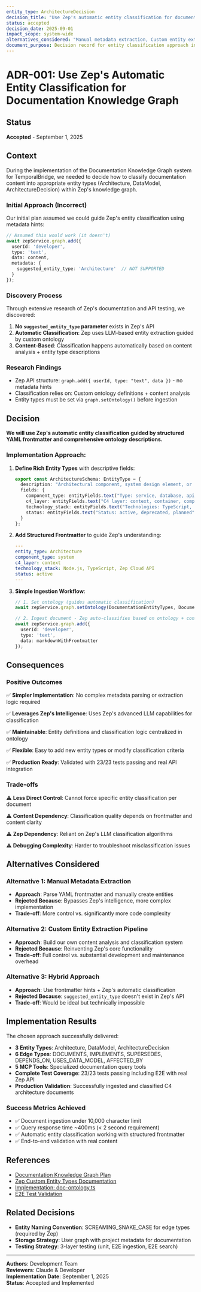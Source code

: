 ```yaml
---
entity_type: ArchitectureDecision
decision_title: "Use Zep's automatic entity classification for documentation knowledge graph"
status: accepted
decision_date: 2025-09-01
impact_scope: system-wide
alternatives_considered: "Manual metadata extraction, Custom entity extraction pipeline, Hybrid approach"
document_purpose: Decision record for entity classification approach in knowledge graph system
---
```


# ADR-001: Use Zep's Automatic Entity Classification for Documentation Knowledge Graph

## Status
**Accepted** - September 1, 2025

## Context

During the implementation of the Documentation Knowledge Graph system for TemporalBridge, we needed to decide how to classify documentation content into appropriate entity types (Architecture, DataModel, ArchitectureDecision) within Zep's knowledge graph.

### Initial Approach (Incorrect)
Our initial plan assumed we could guide Zep's entity classification using metadata hints:

```typescript
// Assumed this would work (it doesn't)
await zepService.graph.add({
  userId: 'developer',
  type: 'text',
  data: content,
  metadata: {
    suggested_entity_type: 'Architecture'  // NOT SUPPORTED
  }
});
```

### Discovery Process
Through extensive research of Zep's documentation and API testing, we discovered:

1. **No `suggested_entity_type` parameter** exists in Zep's API
2. **Automatic Classification**: Zep uses LLM-based entity extraction guided by custom ontology
3. **Content-Based**: Classification happens automatically based on content analysis + entity type descriptions

### Research Findings
- Zep API structure: `graph.add({ userId, type: "text", data })` - no metadata hints
- Classification relies on: Custom ontology definitions + content analysis
- Entity types must be set via `graph.setOntology()` before ingestion

## Decision

**We will use Zep's automatic entity classification guided by structured YAML frontmatter and comprehensive ontology descriptions.**

### Implementation Approach:

1. **Define Rich Entity Types** with descriptive fields:
   ```typescript
   export const ArchitectureSchema: EntityType = {
     description: "Architectural component, system design element, or infrastructure piece",
     fields: {
       component_type: entityFields.text("Type: service, database, api, library"),
       c4_layer: entityFields.text("C4 layer: context, container, component, code"),
       technology_stack: entityFields.text("Technologies: TypeScript, Node.js, React"),
       status: entityFields.text("Status: active, deprecated, planned")
     }
   };
   ```

2. **Add Structured Frontmatter** to guide Zep's understanding:
   ```yaml
   ---
   entity_type: Architecture
   component_type: system
   c4_layer: context
   technology_stack: Node.js, TypeScript, Zep Cloud API
   status: active
   ---
   ```

3. **Simple Ingestion Workflow**:
   ```typescript
   // 1. Set ontology (guides automatic classification)
   await zepService.graph.setOntology(DocumentationEntityTypes, DocumentationEdgeTypes);
   
   // 2. Ingest document - Zep auto-classifies based on ontology + content
   await zepService.graph.add({
     userId: 'developer',
     type: 'text',
     data: markdownWithFrontmatter
   });
   ```

## Consequences

### Positive Outcomes

✅ **Simpler Implementation**: No complex metadata parsing or extraction logic required

✅ **Leverages Zep's Intelligence**: Uses Zep's advanced LLM capabilities for classification

✅ **Maintainable**: Entity definitions and classification logic centralized in ontology

✅ **Flexible**: Easy to add new entity types or modify classification criteria

✅ **Production Ready**: Validated with 23/23 tests passing and real API integration

### Trade-offs

⚠️ **Less Direct Control**: Cannot force specific entity classification per document

⚠️ **Content Dependency**: Classification quality depends on frontmatter and content clarity  

⚠️ **Zep Dependency**: Reliant on Zep's LLM classification algorithms

⚠️ **Debugging Complexity**: Harder to troubleshoot misclassification issues

## Alternatives Considered

### Alternative 1: Manual Metadata Extraction
- **Approach**: Parse YAML frontmatter and manually create entities
- **Rejected Because**: Bypasses Zep's intelligence, more complex implementation
- **Trade-off**: More control vs. significantly more code complexity

### Alternative 2: Custom Entity Extraction Pipeline  
- **Approach**: Build our own content analysis and classification system
- **Rejected Because**: Reinventing Zep's core functionality
- **Trade-off**: Full control vs. substantial development and maintenance overhead

### Alternative 3: Hybrid Approach
- **Approach**: Use frontmatter hints + Zep's automatic classification
- **Rejected Because**: `suggested_entity_type` doesn't exist in Zep's API
- **Trade-off**: Would be ideal but technically impossible

## Implementation Results

The chosen approach successfully delivered:

- **3 Entity Types**: Architecture, DataModel, ArchitectureDecision
- **6 Edge Types**: DOCUMENTS, IMPLEMENTS, SUPERSEDES, DEPENDS_ON, USES_DATA_MODEL, AFFECTED_BY
- **5 MCP Tools**: Specialized documentation query tools
- **Complete Test Coverage**: 23/23 tests passing including E2E with real Zep API
- **Production Validation**: Successfully ingested and classified C4 architecture documents

### Success Metrics Achieved
- ✅ Document ingestion under 10,000 character limit
- ✅ Query response time ~400ms (< 2 second requirement)  
- ✅ Automatic entity classification working with structured frontmatter
- ✅ End-to-end validation with real content

## References

- [Documentation Knowledge Graph Plan](../plans/doc-knowledge-graph-plan.md)
- [Zep Custom Entity Types Documentation](https://help.getzep.com/entity-types)
- [Implementation: doc-ontology.ts](../../apps/temporal-bridge-cli/src/lib/doc-ontology.ts)
- [E2E Test Validation](../../apps/temporal-bridge-cli/src/test/doc-ingestion-search.e2e.test.ts)

## Related Decisions

- **Entity Naming Convention**: SCREAMING_SNAKE_CASE for edge types (required by Zep)
- **Storage Strategy**: User graph with project metadata for documentation
- **Testing Strategy**: 3-layer testing (unit, E2E ingestion, E2E search)

---

**Authors**: Development Team  
**Reviewers**: Claude & Developer  
**Implementation Date**: September 1, 2025  
**Status**: Accepted and Implemented